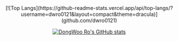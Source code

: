 <div <div align="center">  
[![Top Langs](https://github-readme-stats.vercel.app/api/top-langs/?username=dwro0121&layout=compact&theme=dracula)](github.com/dwro0121) 
 
  <br>
  
[![DongWoo Ro's GitHub stats](https://github-readme-stats.vercel.app/api?username=dwro0121&show_icons=true&theme=dracula&hide=issues,prs)](github.com/dwro0121) 

</div>
